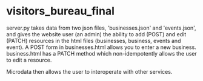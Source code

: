 visitors_bureau_final
=====================
server.py takes data from two json files, 'businesses.json' and 'events.json', and gives the website user (an admin) the ability to add (POST) and edit (PATCH) resources in the html files (businesses, business, events and event).  A POST form in businesses.html allows you to enter a new business. business.html has a PATCH method which non-idempotently allows the user to edit a resource. 

Microdata then allows the user to interoperate with other services.

